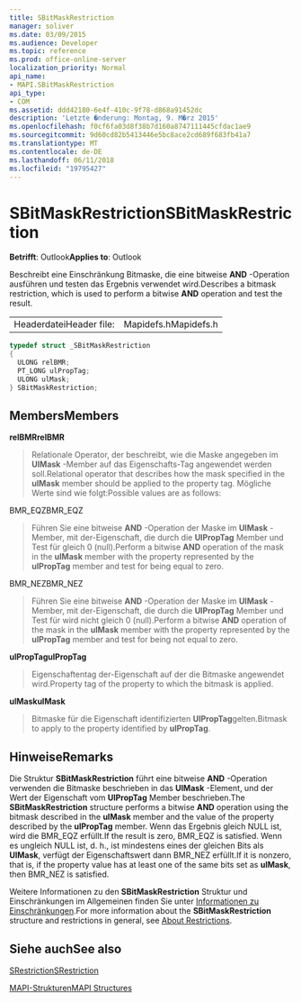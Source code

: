 ```yaml
---
title: SBitMaskRestriction
manager: soliver
ms.date: 03/09/2015
ms.audience: Developer
ms.topic: reference
ms.prod: office-online-server
localization_priority: Normal
api_name:
- MAPI.SBitMaskRestriction
api_type:
- COM
ms.assetid: ddd42180-6e4f-410c-9f78-d868a91452dc
description: 'Letzte �nderung: Montag, 9. M�rz 2015'
ms.openlocfilehash: f0cf6fa03d8f38b7d160a8747111445cfdac1ae9
ms.sourcegitcommit: 9d60cd82b5413446e5bc8ace2cd689f683fb41a7
ms.translationtype: MT
ms.contentlocale: de-DE
ms.lasthandoff: 06/11/2018
ms.locfileid: "19795427"
---
```

# <a name="sbitmaskrestriction"></a><span data-ttu-id="60ab7-103">SBitMaskRestriction</span><span class="sxs-lookup"><span data-stu-id="60ab7-103">SBitMaskRestriction</span></span>

  
  
<span data-ttu-id="60ab7-104">**Betrifft**: Outlook</span><span class="sxs-lookup"><span data-stu-id="60ab7-104">**Applies to**: Outlook</span></span> 
  
<span data-ttu-id="60ab7-105">Beschreibt eine Einschränkung Bitmaske, die eine bitweise **AND** -Operation ausführen und testen das Ergebnis verwendet wird.</span><span class="sxs-lookup"><span data-stu-id="60ab7-105">Describes a bitmask restriction, which is used to perform a bitwise **AND** operation and test the result.</span></span> 
  
|||
|:-----|:-----|
|<span data-ttu-id="60ab7-106">Headerdatei</span><span class="sxs-lookup"><span data-stu-id="60ab7-106">Header file:</span></span>  <br/> |<span data-ttu-id="60ab7-107">Mapidefs.h</span><span class="sxs-lookup"><span data-stu-id="60ab7-107">Mapidefs.h</span></span>  <br/> |
   
```cpp
typedef struct _SBitMaskRestriction
{
  ULONG relBMR;
  PT_LONG ulPropTag;
  ULONG ulMask;
} SBitMaskRestriction;

```

## <a name="members"></a><span data-ttu-id="60ab7-108">Members</span><span class="sxs-lookup"><span data-stu-id="60ab7-108">Members</span></span>

 <span data-ttu-id="60ab7-109">**relBMR**</span><span class="sxs-lookup"><span data-stu-id="60ab7-109">**relBMR**</span></span>
  
> <span data-ttu-id="60ab7-110">Relationale Operator, der beschreibt, wie die Maske angegeben im **UlMask** -Member auf das Eigenschafts-Tag angewendet werden soll.</span><span class="sxs-lookup"><span data-stu-id="60ab7-110">Relational operator that describes how the mask specified in the **ulMask** member should be applied to the property tag.</span></span> <span data-ttu-id="60ab7-111">Mögliche Werte sind wie folgt:</span><span class="sxs-lookup"><span data-stu-id="60ab7-111">Possible values are as follows:</span></span> 
    
<span data-ttu-id="60ab7-112">BMR_EQZ</span><span class="sxs-lookup"><span data-stu-id="60ab7-112">BMR_EQZ</span></span> 
  
> <span data-ttu-id="60ab7-113">Führen Sie eine bitweise **AND** -Operation der Maske im **UlMask** -Member, mit der-Eigenschaft, die durch die **UlPropTag** Member und Test für gleich 0 (null).</span><span class="sxs-lookup"><span data-stu-id="60ab7-113">Perform a bitwise **AND** operation of the mask in the **ulMask** member with the property represented by the **ulPropTag** member and test for being equal to zero.</span></span> 
    
<span data-ttu-id="60ab7-114">BMR_NEZ</span><span class="sxs-lookup"><span data-stu-id="60ab7-114">BMR_NEZ</span></span> 
  
> <span data-ttu-id="60ab7-115">Führen Sie eine bitweise **AND** -Operation der Maske im **UlMask** -Member, mit der-Eigenschaft, die durch die **UlPropTag** Member und Test für wird nicht gleich 0 (null).</span><span class="sxs-lookup"><span data-stu-id="60ab7-115">Perform a bitwise **AND** operation of the mask in the **ulMask** member with the property represented by the **ulPropTag** member and test for being not equal to zero.</span></span> 
    
 <span data-ttu-id="60ab7-116">**ulPropTag**</span><span class="sxs-lookup"><span data-stu-id="60ab7-116">**ulPropTag**</span></span>
  
> <span data-ttu-id="60ab7-117">Eigenschaftentag der-Eigenschaft auf der die Bitmaske angewendet wird.</span><span class="sxs-lookup"><span data-stu-id="60ab7-117">Property tag of the property to which the bitmask is applied.</span></span>
    
 <span data-ttu-id="60ab7-118">**ulMask**</span><span class="sxs-lookup"><span data-stu-id="60ab7-118">**ulMask**</span></span>
  
> <span data-ttu-id="60ab7-119">Bitmaske für die Eigenschaft identifizierten **UlPropTag**gelten.</span><span class="sxs-lookup"><span data-stu-id="60ab7-119">Bitmask to apply to the property identified by **ulPropTag**.</span></span>
    
## <a name="remarks"></a><span data-ttu-id="60ab7-120">Hinweise</span><span class="sxs-lookup"><span data-stu-id="60ab7-120">Remarks</span></span>

<span data-ttu-id="60ab7-121">Die Struktur **SBitMaskRestriction** führt eine bitweise **AND** -Operation verwenden die Bitmaske beschrieben in das **UlMask** -Element, und der Wert der Eigenschaft vom **UlPropTag** Member beschrieben.</span><span class="sxs-lookup"><span data-stu-id="60ab7-121">The **SBitMaskRestriction** structure performs a bitwise **AND** operation using the bitmask described in the **ulMask** member and the value of the property described by the **ulPropTag** member.</span></span> <span data-ttu-id="60ab7-122">Wenn das Ergebnis gleich NULL ist, wird die BMR_EQZ erfüllt.</span><span class="sxs-lookup"><span data-stu-id="60ab7-122">If the result is zero, BMR_EQZ is satisfied.</span></span> <span data-ttu-id="60ab7-123">Wenn es ungleich NULL ist, d. h., ist mindestens eines der gleichen Bits als **UlMask**, verfügt der Eigenschaftswert dann BMR_NEZ erfüllt.</span><span class="sxs-lookup"><span data-stu-id="60ab7-123">If it is nonzero, that is, if the property value has at least one of the same bits set as **ulMask**, then BMR_NEZ is satisfied.</span></span>
  
<span data-ttu-id="60ab7-124">Weitere Informationen zu den **SBitMaskRestriction** Struktur und Einschränkungen im Allgemeinen finden Sie unter [Informationen zu Einschränkungen](about-restrictions.md).</span><span class="sxs-lookup"><span data-stu-id="60ab7-124">For more information about the **SBitMaskRestriction** structure and restrictions in general, see [About Restrictions](about-restrictions.md).</span></span>
  
## <a name="see-also"></a><span data-ttu-id="60ab7-125">Siehe auch</span><span class="sxs-lookup"><span data-stu-id="60ab7-125">See also</span></span>



[<span data-ttu-id="60ab7-126">SRestriction</span><span class="sxs-lookup"><span data-stu-id="60ab7-126">SRestriction</span></span>](srestriction.md)


[<span data-ttu-id="60ab7-127">MAPI-Strukturen</span><span class="sxs-lookup"><span data-stu-id="60ab7-127">MAPI Structures</span></span>](mapi-structures.md)

